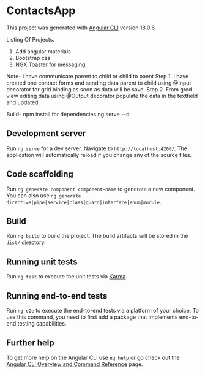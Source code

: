 # ContactsApp

This project was generated with [Angular CLI](https://github.com/angular/angular-cli) version 18.0.6.

Listing Of Projects.
1. Add angular materials
2. Bootstrap css
3. NGX Toaster for messaging

Note- I have communicate parent to child or child to paent
      Step 1.
            I have created one contact forms and sending data parent to child using @Input decorator for grid binding as soon as data will be save.
      Step 2.
            From grod view editing data using @Output decorator populate the data in the textfield and updated.      

Build- npm install for dependencies 
      ng serve --o            

## Development server

Run `ng serve` for a dev server. Navigate to `http://localhost:4200/`. The application will automatically reload if you change any of the source files.

## Code scaffolding

Run `ng generate component component-name` to generate a new component. You can also use `ng generate directive|pipe|service|class|guard|interface|enum|module`.

## Build

Run `ng build` to build the project. The build artifacts will be stored in the `dist/` directory.

## Running unit tests

Run `ng test` to execute the unit tests via [Karma](https://karma-runner.github.io).

## Running end-to-end tests

Run `ng e2e` to execute the end-to-end tests via a platform of your choice. To use this command, you need to first add a package that implements end-to-end testing capabilities.

## Further help

To get more help on the Angular CLI use `ng help` or go check out the [Angular CLI Overview and Command Reference](https://angular.dev/tools/cli) page.
